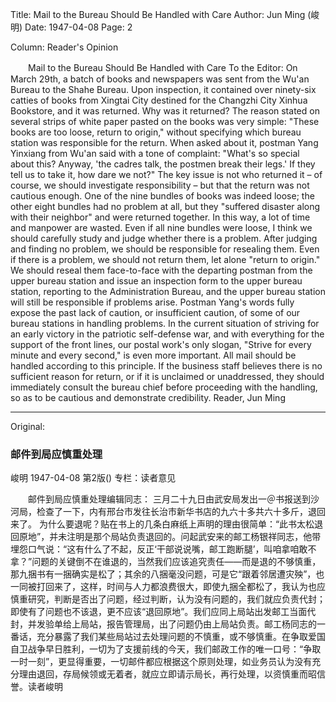 Title: Mail to the Bureau Should Be Handled with Care
Author: Jun Ming (峻明)
Date: 1947-04-08
Page: 2

Column: Reader's Opinion

　　Mail to the Bureau Should Be Handled with Care
    To the Editor:
    On March 29th, a batch of books and newspapers was sent from the Wu'an Bureau to the Shahe Bureau. Upon inspection, it contained over ninety-six catties of books from Xingtai City destined for the Changzhi City Xinhua Bookstore, and it was returned.
    Why was it returned? The reason stated on several strips of white paper pasted on the books was very simple: "These books are too loose, return to origin," without specifying which bureau station was responsible for the return. When asked about it, postman Yang Yinxiang from Wu'an said with a tone of complaint: "What's so special about this? Anyway, 'the cadres talk, the postmen break their legs.' If they tell us to take it, how dare we not?" The key issue is not who returned it – of course, we should investigate responsibility – but that the return was not cautious enough. One of the nine bundles of books was indeed loose; the other eight bundles had no problem at all, but they "suffered disaster along with their neighbor" and were returned together. In this way, a lot of time and manpower are wasted. Even if all nine bundles were loose, I think we should carefully study and judge whether there is a problem. After judging and finding no problem, we should be responsible for resealing them. Even if there is a problem, we should not return them, let alone "return to origin." We should reseal them face-to-face with the departing postman from the upper bureau station and issue an inspection form to the upper bureau station, reporting to the Administration Bureau, and the upper bureau station will still be responsible if problems arise. Postman Yang's words fully expose the past lack of caution, or insufficient caution, of some of our bureau stations in handling problems. In the current situation of striving for an early victory in the patriotic self-defense war, and with everything for the support of the front lines, our postal work's only slogan, "Strive for every minute and every second," is even more important. All mail should be handled according to this principle. If the business staff believes there is no sufficient reason for return, or if it is unclaimed or unaddressed, they should immediately consult the bureau chief before proceeding with the handling, so as to be cautious and demonstrate credibility.
Reader, Jun Ming



<hr /> 

Original: 


### 邮件到局应慎重处理
峻明
1947-04-08
第2版()
专栏：读者意见

　　邮件到局应慎重处理编辑同志：
    三月二十九日由武安局发出一＠书报送到沙河局，检查了一下，内有邢台市发往长治市新华书店的九六十多共六十多斤，退回来了。
    为什么要退呢？贴在书上的几条白麻纸上声明的理由很简单：“此书太松退回原地”，并未注明是那个局站负责退回的。问起武安来的邮工杨银祥同志，他带埋怨口气说：“这有什么了不起，反正‘干部说说嘴，邮工跑断腿’，叫咱拿咱敢不拿？”问题的关键倒不在谁退的，当然我们应该追究责任——而是退的不够慎重，那九捆书有一捆确实是松了；其余的八捆毫没问题，可是它“跟着邻居遭灾殃”，也一同被打回来了，这样，时间与人力都浪费很大，即使九捆全都松了，我认为也应慎重研究，判断是否出了问题，经过判断，认为没有问题的，我们就应负责代封；即使有了问题也不该退，更不应该“退回原地”。我们应同上局站出发邮工当面代封，并发验单给上局站，报告管理局，出了问题仍由上局站负责。邮工杨同志的一番话，充分暴露了我们某些局站过去处理问题的不慎重，或不够慎重。在争取爱国自卫战争早日胜利，一切为了支援前线的今天，我们邮政工作的唯一口号：“争取一时一刻”，更显得重要，一切邮件都应根据这个原则处理，如业务员认为没有充分理由退回，存局候领或无着者，就应立即请示局长，再行处理，以资慎重而昭信誉。读者峻明
